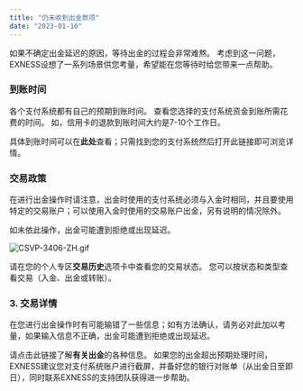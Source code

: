 ```yaml
---
title: "仍未收到出金款项"
date: "2023-01-10"
---
```


如果不确定出金延迟的原因，等待出金的过程会非常难熬。 考虑到这一问题，EXNESS设想了一系列场景供您考量，希望能在您等待时给您带来一点帮助。

### 到账时间

各个支付系统都有自己的预期到账时间。 查看您选择的支付系统资金到账所需花费的时间。 如，信用卡的退款到账时间大约是7-10个工作日。

具体到账时间可以在**此处**查看；只需找到您的支付系统然后打开此链接即可浏览详情。

### 交易政策

在进行出金操作时请注意，出金时使用的支付系统必须与入金时相同，并且要使用特定的交易账户；可以使用入金时使用的交易账户出金，另有说明的情况除外。

如未依此操作，出金可能遭到拒绝或出现延迟。

![CSVP-3406-ZH.gif](https://cdn.jsdelivr.net/gh/jarlin8/OSS@main/exhelp/CSVP-3406-ZH.gif)

请在您的个人专区**交易历史**选项卡中查看您的交易状态。 您可以按状态和类型查看交易（入金、出金或转账）。

### 3. 交易详情

在您进行出金操作时有可能输错了一些信息；如有方法确认，请务必对此加以考量，如果输入信息不正确，出金可能遭到拒绝或出现延迟。

请点击此链接了解**有关出金**的各种信息。 如果您的出金超出预期处理时间，EXNESS建议您对支付系统账户进行截屏，并备好您的银行对账单（从出金日至即日），同时联系EXNESS的支持团队获得进一步帮助。
